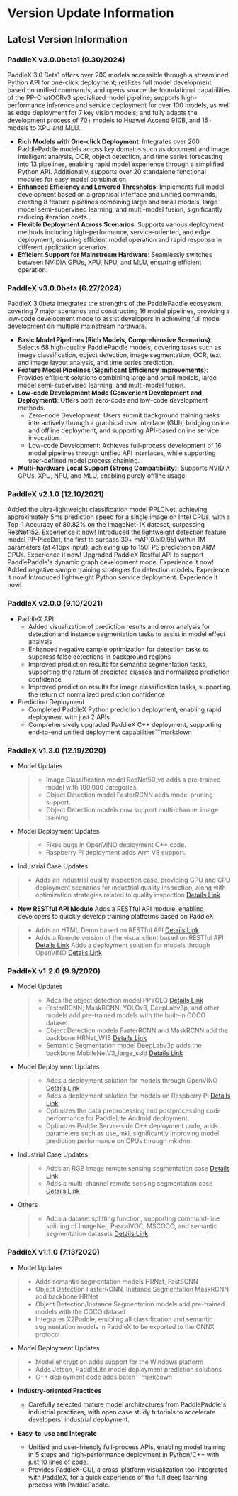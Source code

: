 # Version Update Information

## Latest Version Information

### PaddleX v3.0.0beta1 (9.30/2024)
PaddleX 3.0 Beta1 offers over 200 models accessible through a streamlined Python API for one-click deployment; realizes full model development based on unified commands, and opens source the foundational capabilities of the PP-ChatOCRv3 specialized model pipeline; supports high-performance inference and service deployment for over 100 models, as well as edge deployment for 7 key vision models; and fully adapts the development process of 70+ models to Huawei Ascend 910B, and 15+ models to XPU and MLU.

- **Rich Models with One-click Deployment**: Integrates over 200 PaddlePaddle models across key domains such as document and image intelligent analysis, OCR, object detection, and time series forecasting into 13 pipelines, enabling rapid model experience through a simplified Python API. Additionally, supports over 20 standalone functional modules for easy model combination.
- **Enhanced Efficiency and Lowered Thresholds**: Implements full model development based on a graphical interface and unified commands, creating 8 feature pipelines combining large and small models, large model semi-supervised learning, and multi-model fusion, significantly reducing iteration costs.
- **Flexible Deployment Across Scenarios**: Supports various deployment methods including high-performance, service-oriented, and edge deployment, ensuring efficient model operation and rapid response in different application scenarios.
- **Efficient Support for Mainstream Hardware**: Seamlessly switches between NVIDIA GPUs, XPU, NPU, and MLU, ensuring efficient operation.

### PaddleX v3.0.0beta (6.27/2024)
PaddleX 3.0beta integrates the strengths of the PaddlePaddle ecosystem, covering 7 major scenarios and constructing 16 model pipelines, providing a low-code development mode to assist developers in achieving full model development on multiple mainstream hardware.

- **Basic Model Pipelines (Rich Models, Comprehensive Scenarios)**: Selects 68 high-quality PaddlePaddle models, covering tasks such as image classification, object detection, image segmentation, OCR, text and image layout analysis, and time series prediction.
- **Feature Model Pipelines (Significant Efficiency Improvements)**: Provides efficient solutions combining large and small models, large model semi-supervised learning, and multi-model fusion.
- **Low-code Development Mode (Convenient Development and Deployment)**: Offers both zero-code and low-code development methods.
  - Zero-code Development: Users submit background training tasks interactively through a graphical user interface (GUI), bridging online and offline deployment, and supporting API-based online service invocation.
  - Low-code Development: Achieves full-process development of 16 model pipelines through unified API interfaces, while supporting user-defined model process chaining.
- **Multi-hardware Local Support (Strong Compatibility)**: Supports NVIDIA GPUs, XPU, NPU, and MLU, enabling purely offline usage.

### PaddleX v2.1.0 (12.10/2021)

Added the ultra-lightweight classification model PPLCNet, achieving approximately 5ms prediction speed for a single image on Intel CPUs, with a Top-1 Accuracy of 80.82% on the ImageNet-1K dataset, surpassing ResNet152. Experience it now!
Introduced the lightweight detection feature model PP-PicoDet, the first to surpass 30+ mAP(0.5:0.95) within 1M parameters (at 416px input), achieving up to 150FPS prediction on ARM CPUs. Experience it now!
Upgraded PaddleX Restful API to support PaddlePaddle's dynamic graph development mode. Experience it now!
Added negative sample training strategies for detection models. Experience it now!
Introduced lightweight Python service deployment. Experience it now!

### PaddleX v2.0.0 (9.10/2021)
* PaddleX API
  - Added visualization of prediction results and error analysis for detection and instance segmentation tasks to assist in model effect analysis
  - Enhanced negative sample optimization for detection tasks to suppress false detections in background regions
  - Improved prediction results for semantic segmentation tasks, supporting the return of predicted classes and normalized prediction confidence
  - Improved prediction results for image classification tasks, supporting the return of normalized prediction confidence
* Prediction Deployment
  - Completed PaddleX Python prediction deployment, enabling rapid deployment with just 2 APIs
  - Comprehensively upgraded PaddleX C++ deployment, supporting end-to-end unified deployment capabilities```markdown
### PaddleX v1.3.0 (12.19/2020)

- Model Updates
  > - Image Classification model ResNet50_vd adds a pre-trained model with 100,000 categories.
  > - Object Detection model FasterRCNN adds model pruning support.
  > - Object Detection models now support multi-channel image training.

- Model Deployment Updates
  > - Fixes bugs in OpenVINO deployment C++ code.
  > - Raspberry Pi deployment adds Arm V8 support.

- Industrial Case Updates
 > - Adds an industrial quality inspection case, providing GPU and CPU deployment scenarios for industrial quality inspection, along with optimization strategies related to quality inspection [Details Link](https://paddlex.readthedocs.io/en/develop/examples/industrial_quality_inspection)

- **New RESTful API Module**
Adds a RESTful API module, enabling developers to quickly develop training platforms based on PaddleX
 > - Adds an HTML Demo based on RESTful API [Details Link](https://github.com/PaddlePaddle/PaddleX/blob/develop/docs/gui/introduction.md#paddlex-web-demo)
 > - Adds a Remote version of the visual client based on RESTful API [Details Link](https://github.com/PaddlePaddle/PaddleX/blob/develop/docs/gui/introduction.md#paddlex-remote-gui)
Adds a deployment solution for models through OpenVINO [Details Link](https://paddlex.readthedocs.io/en/develop/deploy/openvino/index.html)

### PaddleX v1.2.0 (9.9/2020)
- Model Updates
  > - Adds the object detection model PPYOLO [Details Link](https://paddlex.readthedocs.io/en/develop/apis/models/detection.html#paddlex-det-ppyolo)
  > - FasterRCNN, MaskRCNN, YOLOv3, DeepLabv3p, and other models add pre-trained models with the built-in COCO dataset.
  > - Object Detection models FasterRCNN and MaskRCNN add the backbone HRNet_W18 [Details Link](https://paddlex.readthedocs.io/en/develop/apis/models/detection.html#paddlex-det-fasterrcnn)
  > - Semantic Segmentation model DeepLabv3p adds the backbone MobileNetV3_large_ssld [Details Link](https://paddlex.readthedocs.io/en/develop/apis/models/semantic_segmentation.html#paddlex-seg-deeplabv3p)

- Model Deployment Updates
  > - Adds a deployment solution for models through OpenVINO [Details Link](https://paddlex.readthedocs.io/en/develop/deploy/openvino/index.html)
  > - Adds a deployment solution for models on Raspberry Pi [Details Link](https://paddlex.readthedocs.io/en/develop/deploy/raspberry/index.html)
  > - Optimizes the data preprocessing and postprocessing code performance for PaddleLite Android deployment.
  > - Optimizes Paddle Server-side C++ deployment code, adds parameters such as use_mkl, significantly improving model prediction performance on CPUs through mkldnn.

- Industrial Case Updates
  > - Adds an RGB image remote sensing segmentation case [Details Link](https://paddlex.readthedocs.io/en/develop/examples/remote_sensing.html)
  > - Adds a multi-channel remote sensing segmentation case [Details Link](https://paddlex.readthedocs.io/en/develop/examples/multi-channel_remote_sensing/README.html)

- Others
  > - Adds a dataset splitting function, supporting command-line splitting of ImageNet, PascalVOC, MSCOCO, and semantic segmentation datasets [Details Link](https://paddlex.readthedocs.io/en/develop/data/format/classification.html#id2)

### PaddleX v1.1.0 (7.13/2020)
- Model Updates
> - Adds semantic segmentation models HRNet, FastSCNN
> - Object Detection FasterRCNN, Instance Segmentation MaskRCNN add backbone HRNet
> - Object Detection/Instance Segmentation models add pre-trained models with the COCO dataset
> - Integrates X2Paddle, enabling all classification and semantic segmentation models in PaddleX to be exported to the ONNX protocol
- Model Deployment Updates
> - Model encryption adds support for the Windows platform
> - Adds Jetson, PaddleLite model deployment prediction solutions
> - C++ deployment code adds batch```markdown
- **Industry-oriented Practices**
  - Carefully selected mature model architectures from PaddlePaddle's industrial practices, with open case study tutorials to accelerate developers' industrial deployment.

- **Easy-to-use and Integrate**
  - Unified and user-friendly full-process APIs, enabling model training in 5 steps and high-performance deployment in Python/C++ with just 10 lines of code.
  - Provides PaddleX-GUI, a cross-platform visualization tool integrated with PaddleX, for a quick experience of the full deep learning process with PaddlePaddle.
